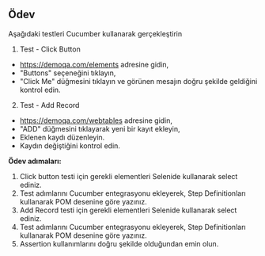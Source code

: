 ## Ödev

Aşağıdaki testleri Cucumber kullanarak gerçekleştirin

1. Test - Click Button
- https://demoqa.com/elements adresine gidin,
- "Buttons" seçeneğini tıklayın,
- "Click Me" düğmesini tıklayın ve görünen mesajın doğru şekilde geldiğini kontrol edin.

2. Test - Add Record
- https://demoqa.com/webtables adresine gidin,
- "ADD" düğmesini tıklayarak yeni bir kayıt ekleyin,
- Eklenen kaydı düzenleyin.
- Kaydın değiştiğini kontrol edin.

**Ödev adımaları:**

1. Click button testi için gerekli elementleri Selenide kullanarak select ediniz.
2. Test adımlarını Cucumber entegrasyonu ekleyerek, Step Definitionları kullanarak POM desenine göre yazınız.
3. Add Record testi için gerekli elementleri Selenide kullanarak select ediniz.
4. Test adımlarını Cucumber entegrasyonu ekleyerek, Step Definitionları kullanarak POM desenine göre yazınız.
7. Assertion kullanımlarını doğru şekilde olduğundan emin olun.

